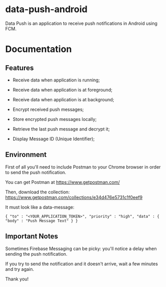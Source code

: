 # data-push-android

Data Push is an application to receive push notifications in Android using FCM.

Documentation
====

Features
------

- Receive data when application is running;

- Receive data when application is at foreground;

- Receive data when application is at background;

- Encrypt received push messages;

- Store encrypted push messages locally;

- Retrieve the last push message and decrypt it;

- Display Message ID (Unique Identifier);

Environment
------

First of all you'll need to include Postman to your Chrome browser in order to send the push notification.

You can get Postman at https://www.getpostman.com/

Then, download the collection: https://www.getpostman.com/collections/e34d476e5731c1f0eef9

It must look like a data-message:

````{ "to" : "<YOUR_APPLICATION_TOKEN>", "priority" : "high", "data" : { "body" : "Push Message Text" } } ````


Important Notes
------

Sometimes Firebase Messaging can be picky: you'll notice a delay when sending the push notification.

If you try to send the notification and it doesn't arrive, wait a few minutes and try again.

Thank you!
